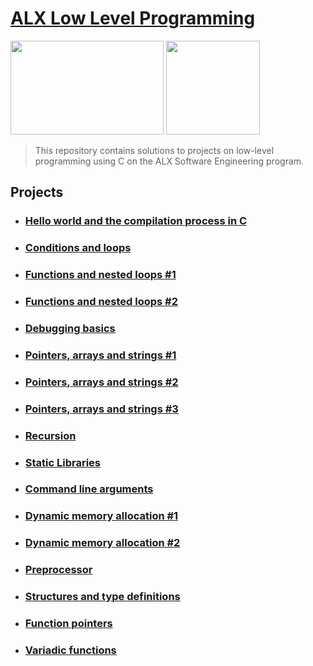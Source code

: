 # [ALX Low Level Programming](https://github.com/dionessaobi/alx-low_level_programming)

<p float="left">
<img src="https://lh3.googleusercontent.com/oVJxT1yn7vwaEM8t9A5MGL6emG0j-_uqHa5H8ikWLvl6Ka-nVmUJZblqWDqPiY-S6itPLnZNgcc8rviK8AVT65l_a3zHiyctwy8=s0" width="245" height="150"/>
<img src="https://blog.holbertonschool.com/wp-content/uploads/2019/04/instagram_feed180.jpg" width = "150" height="150"/>
</p>

> This repository contains solutions to projects on low-level programming using C on the ALX Software Engineering program.

## Projects

- ### [Hello world and the compilation process in C](https://github.com/dionessaobi/alx-low_level_programming/tree/main/0x00-hello_world)

- ### [Conditions and loops](https://github.com/dionessaobi/alx-low_level_programming/tree/main/0x01-variables_if_else_while)

- ### [Functions and nested loops #1](https://github.com/dionessaobi/alx-low_level_programming/tree/main/0x02-functions_nested_loops)

- ### [Functions and nested loops #2](https://github.com/dionessaobi/alx-low_level_programming/tree/main/0x04-more_functions_nested_loops)

- ### [Debugging basics](https://github.com/dionessaobi/alx-low_level_programming/tree/main/0x03-debugging)

- ### [Pointers, arrays and strings #1](https://github.com/dionessaobi/alx-low_level_programming/tree/main/0x05-pointers_arrays_strings)

- ### [Pointers, arrays and strings #2](https://github.com/dionessaobi/alx-low_level_programming/tree/main/0x06-pointers_arrays_strings)

- ### [Pointers, arrays and strings #3](https://github.com/dionessaobi/alx-low_level_programming/tree/main/0x07-pointers_arrays_strings)

- ### [Recursion](https://github.com/dionessaobi/alx-low_level_programming/tree/main/0x08-recursion)

- ### [Static Libraries](https://github.com/dionessaobi/alx-low_level_programming/tree/main/0x09-static_libraries)

- ### [Command line arguments](https://github.com/dionessaobi/alx-low_level_programming/tree/main/0x0A-argc_argv)

- ### [Dynamic memory allocation #1](https://github.com/dionessaobi/alx-low_level_programming/tree/main/0x0B-malloc_free)

- ### [Dynamic memory allocation #2](https://github.com/dionessaobi/alx-low_level_programming/tree/main/0x0C-more_malloc_free)

- ### [Preprocessor](https://github.com/dionessaobi/alx-low_level_programming/tree/main/0x0D-preprocessor)

- ### [Structures and type definitions](https://github.com/dionessaobi/alx-low_level_programming/tree/main/0x0E-structures_typedef)

- ### [Function pointers](https://github.com/dionessaobi/alx-low_level_programming/tree/main/0x0F-function_pointers)

- ### [Variadic functions](https://github.com/dionessaobi/alx-low_level_programming/tree/main/0x10-variadic_functions)
